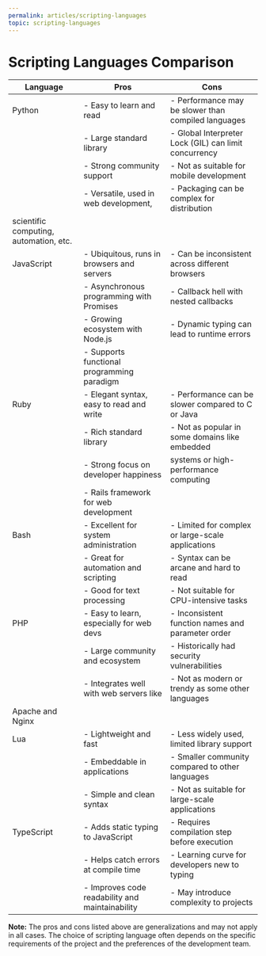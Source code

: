 ```yaml
---
permalink: articles/scripting-languages
topic: scripting-languages
---
```


# Scripting Languages Comparison

| Language   | Pros                                      | Cons                                               |
|------------|-------------------------------------------|----------------------------------------------------|
| Python     | - Easy to learn and read                  | - Performance may be slower than compiled languages|
|            | - Large standard library                  | - Global Interpreter Lock (GIL) can limit concurrency|
|            | - Strong community support                | - Not as suitable for mobile development           |
|            | - Versatile, used in web development,      | - Packaging can be complex for distribution       |
|              scientific computing, automation, etc.  |                                                    |
| JavaScript | - Ubiquitous, runs in browsers and servers| - Can be inconsistent across different browsers   |
|            | - Asynchronous programming with Promises  | - Callback hell with nested callbacks             |
|            | - Growing ecosystem with Node.js          | - Dynamic typing can lead to runtime errors       |
|            | - Supports functional programming paradigm|                                                    |
| Ruby       | - Elegant syntax, easy to read and write  | - Performance can be slower compared to C or Java |
|            | - Rich standard library                   | - Not as popular in some domains like embedded    |
|            | - Strong focus on developer happiness     |   systems or high-performance computing           |
|            | - Rails framework for web development     |                                                    |
| Bash       | - Excellent for system administration     | - Limited for complex or large-scale applications |
|            | - Great for automation and scripting      | - Syntax can be arcane and hard to read           |
|            | - Good for text processing                | - Not suitable for CPU-intensive tasks            |
| PHP        | - Easy to learn, especially for web devs  | - Inconsistent function names and parameter order|
|            | - Large community and ecosystem           | - Historically had security vulnerabilities      |
|            | - Integrates well with web servers like   | - Not as modern or trendy as some other languages |
|              Apache and Nginx                        |                                                    |
| Lua        | - Lightweight and fast                    | - Less widely used, limited library support       |
|            | - Embeddable in applications              | - Smaller community compared to other languages   |
|            | - Simple and clean syntax                 | - Not as suitable for large-scale applications   |
| TypeScript | - Adds static typing to JavaScript        | - Requires compilation step before execution      |
|            | - Helps catch errors at compile time      | - Learning curve for developers new to typing    |
|            | - Improves code readability and maintainability| - May introduce complexity to projects      |

**Note:** The pros and cons listed above are generalizations and may not apply in all cases. The choice of scripting language often depends on the specific requirements of the project and the preferences of the development team.
